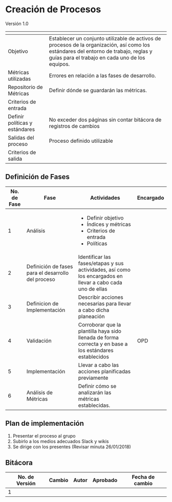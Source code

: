 # Creación de Procesos
Versión 1.0

[]() | []()
--|--
Objetivo | Establecer un conjunto utilizable de activos de procesos de la organización, así como los estándares del entorno de trabajo, reglas y guías para el trabajo en cada uno de los equipos.
Métricas utilizadas | Errores en relación a las fases de desarrollo.
Repositorio de Métricas | Definir dónde se guardarán las métricas. 
Criterios de entrada |
Definir políticas y estándares | No exceder dos páginas sin contar bitácora de registros de cambios
Salidas del proceso | Proceso definido utilizable
Criterios de salida |

## Definición de Fases
No. de Fase | Fase | Actividades | Encargado
------------|------|-------------|-----------
1 | Análisis | <ul><li>Definir objetivo</li><li>Índices y métricas</li><li>Criterios de entrada</li><li>Políticas </li></ul> |
2 | Definición de fases para el desarrollo del proceso | Identificar las fases/etapas y sus actividades, así como los encargados en llevar a cabo cada uno de ellas |
3 | Definicion de Implementación | Describir acciones necesarias para llevar a cabo dicha planeación
4 | Validación | Corroborar que la plantilla haya sido llenada de forma correcta y en base a los estándares establecidos | OPD
5 | Implementación | Llevar a cabo las acciones planificadas previamente
6 | Análisis de Métricas | Definir cómo se analizarán las métricas establecidas. 

## Plan de implementación

<ol><li>Presentar el proceso al grupo</li><li>Subirlo a los medios adecuados Slack y wikis</li><li>Se dirige con los presentes (Revisar minuta 26/01/2018)</li></ol>

## Bitácora
No. de Versión | Cambio | Autor | Aprobado | Fecha de cambio
------------|------|-------------|-----------|-----------
1 | | | |
